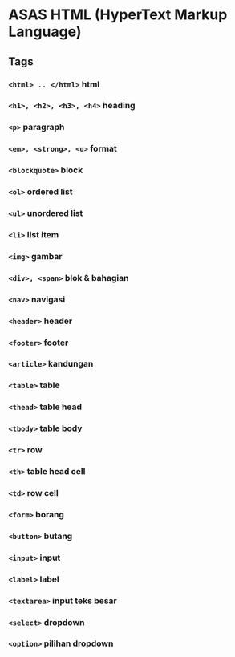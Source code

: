 # ASAS HTML (HyperText Markup Language)

## Tags
### `<html> .. </html>` html
### `<h1>, <h2>, <h3>, <h4>` heading
### `<p>` paragraph
### `<em>, <strong>, <u>` format
### `<blockquote>` block
### `<ol>` ordered list
### `<ul>` unordered list
### `<li>` list item
### `<img>` gambar
### `<div>, <span>` blok & bahagian
### `<nav>` navigasi
### `<header>` header
### `<footer>` footer
### `<article>` kandungan
### `<table>` table
### `<thead>` table head
### `<tbody>` table body
### `<tr>` row
### `<th>` table head cell
### `<td>` row cell
### `<form>` borang
### `<button>` butang
### `<input>` input
### `<label>` label
### `<textarea>` input teks besar
### `<select>` dropdown
### `<option>` pilihan dropdown
